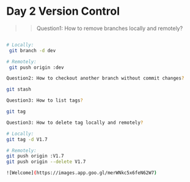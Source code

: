 # Day 2 Version Control

>> Question1: How to remove branches locally and remotely? 

```bash

# Locally:
 git branch -d dev 

# Remotely:
 git push origin :dev

Question2: How to checkout another branch without commit changes? 

git stash

Question3: How to list tags? 

git tag

Question3: How to delete tag locally and remotely?

# Locally: 
git tag -d V1.7

# Remotely:
git push origin :V1.7
git push origin --delete V1.7

![Welcome](https://images.app.goo.gl/merWNkc5x6feN62W7)



